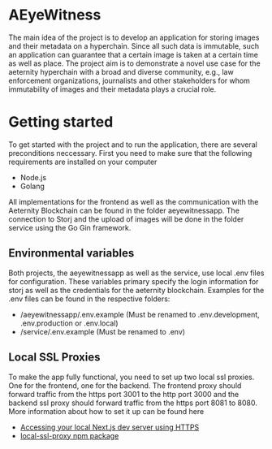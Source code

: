 # AEyeWitness

The main idea of the project is to develop an application for storing images and their metadata on a hyperchain. Since all such data is immutable, such an application can guarantee that a certain image is taken at a certain time as well as place. The project aim is to demonstrate a novel use case for the aeternity hyperchain with a broad and diverse community, e.g., law enforcement organizations, journalists and other stakeholders for whom immutability of images and their metadata plays a crucial role.

# Getting started

To get started with the project and to run the application, there are several preconditions neccessary. First you need to make sure that the following requirements are installed on your computer

- Node.js
- Golang

All implementations for the frontend as well as the communication with the Aeternity Blockchain can be found in the folder aeyewitnessapp. The connection to Storj and the upload of images will be done in the folder service using the Go Gin framework.

## Environmental variables

Both projects, the aeyewitnessapp as well as the service, use local .env files for configuration. These variables primary specify the login information for storj as well as the credentials for the aeternity blockchain. Examples for the .env files can be found in the respective folders:

- /aeyewitnessapp/.env.example (Must be renamed to .env.development, .env.production or .env.local)
- /service/.env.example (Must be renamed to .env)

## Local SSL Proxies

To make the app fully functional, you need to set up two local ssl proxies. One for the frontend, one for the backend. The frontend proxy should forward traffic from the https port 3001 to the http port 3000 and the backend ssl proxy should forward traffic from the https port 8081 to 8080. More information about how to set it up can be found here
- [Accessing your local Next.js dev server using HTTPS](https://www.makeswift.com/blog/accessing-your-local-nextjs-dev-server-using-https)
- [local-ssl-proxy npm package](https://www.npmjs.com/package/local-ssl-proxy)
